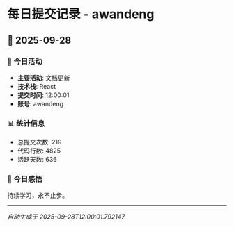# 每日提交记录 - awandeng

## 📅 2025-09-28

### 🎯 今日活动
- **主要活动**: 文档更新
- **技术栈**: React
- **提交时间**: 12:00:01
- **账号**: awandeng

### 📊 统计信息
- 总提交次数: 219
- 代码行数: 4825
- 活跃天数: 636

### 💭 今日感悟
持续学习，永不止步。

---
*自动生成于 2025-09-28T12:00:01.792147*
